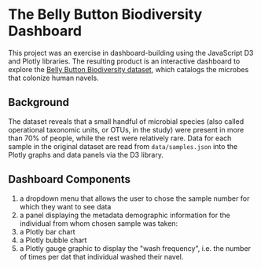 # The Belly Button Biodiversity Dashboard
This project was an exercise in dashboard-building using the JavaScript D3 and Plotly libraries. The resulting product is an interactive dashboard to explore the [Belly Button Biodiversity dataset](http://robdunnlab.com/projects/belly-button-biodiversity/), which catalogs the microbes that colonize human navels.

## Background
The dataset reveals that a small handful of microbial species (also called operational taxonomic units, or OTUs, in the study) were present in more than 70% of people, while the rest were relatively rare. Data for each sample in the original dataset are read from `data/samples.json` into the Plotly graphs and data panels via the D3 library. 

## Dashboard Components
1. a dropdown menu that allows the user to chose the sample number for which they want to see data
2. a panel displaying the metadata demographic information for the individual from whom chosen sample was taken:
3. a Plotly bar chart
4. a Plotly bubble chart 
5. a Plotly gauge graphic to display the "wash frequency", i.e. the number of times per dat that individual washed their navel.
